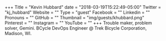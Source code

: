 +++
Title = "Kevin Hubbard"
date = "2018-03-19T15:22:49-05:00"
Twitter = "kj_hubbard"
Website = ""
Type = "guest"
Facebook = ""
Linkedin = ""
Pronouns = ""
GitHub = ""
Thumbnail = "img/guests/khubbard.png"
Pinterest = ""
Instagram = ""
YouTube = ""
+++
Trouble maker, problem solver, Gemini. BCycle DevOps Engineer @ Trek Bicycle Corporation, Madison, WI.
